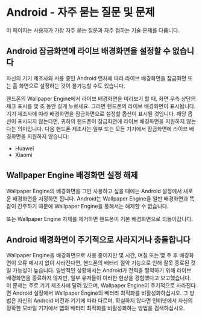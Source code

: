 # Android - 자주 묻는 질문 및 문제

이 페이지는 사용자가 가장 자주 묻는 질문과 자주 접하는 기술 문제를 다룹니다.

## Android 잠금화면에 라이브 배경화면을 설정할 수 없습니다

자신의 기기 제조사와 사용 중인 Android 런처에 따라 라이브 배경화면을 잠금화면 또는 홈 화면으로 설정하는 것이 불가능할 수도 있습니다.

핸드폰의 Wallpaper Engine에서 라이브 배경화면을 미리보기 할 때, 화면 우측 상단의 체크 표시를 몇 초 동안 길게 누르세요. 그러면 핸드폰의 라이브 배경화면이 표시됩니다. 기기 제조사에 따라 배경화면을 잠금화면으로 설정할 옵션이 표시될 것입니다. 해당 옵션이 표시되지 않는다면, 귀하의 핸드폰이 잠금화면에 라이브 배경화면을 지원하지 않는다는 의미입니다. 다음 핸드폰 제조사는 일부 또는 모든 기기에서 잠금화면에 라이브 배경화면을 지원하지 않습니다:

* Huawei
* Xiaomi

## Wallpaper Engine 배경화면 설정 해제

Wallpaper Engine의 배경화면을 그만 사용하고 싶을 때에는 Android 설정에서 새로운 배경화면을 지정하면 됩니다. Android는 Wallpaper Engine을 일반 배경화면과 똑같이 간주하기 때문에 Wallpaper Engine을 통해서는 해제할 수 없습니다.

또는 Wallpaper Engine 자체를 제거하면 핸드폰이 기본 배경화면으로 되돌아갑니다.

## Android 배경화면이 주기적으로 사라지거나 충돌합니다

Wallpaper Engine을 배경화면으로 사용 중이지만 몇 시간, 며칠 또는 몇 주 후 배경화면이 오류 메시지 없이 사라진다면, 핸드폰의 배터리 절약 기능으로 인해 잘못 종료된 것일 가능성이 높습니다. 일반적인 상황에서는 Android가 전력을 절약하기 위해 라이브 배경화면을 종료하지 않지만, 일부 유저들이 이러한 현상을 경험했다고 보고했습니다. 이 문제는 주로 기기 제조사에 달려 있으며, Wallpaper Engine이 주기적으로 사라진다면 Android 설정에서 Wallpaper Engine의 배터리 최적화를 비활성화하십시오. 그 방법은 자신의 Android 버전과 기기에 따라 다르며, 확실하지 않다면 인터넷에서 자신의 정확한 모바일 기기에서 앱의 배터리 최적화를 비활성화하는 방법을 검색하십시오.